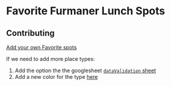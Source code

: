 # Favorite Furmaner Lunch Spots

## Contributing

[Add your own Favorite spots](https://docs.google.com/spreadsheets/d/1tnQynN3Ga7QCwc-XkW9P9BUhVSlfrXMFK9F30DAn9pI/edit)

If we need to add more place types:

1. Add the option the the googlesheet [`dataValidation` sheet](https://docs.google.com/spreadsheets/d/1tnQynN3Ga7QCwc-XkW9P9BUhVSlfrXMFK9F30DAn9pI/edit#gid=1013425569)
2. Add a new color for the type [here](https://github.com/FurmanCenter/cool-places-map/blob/master/docs/js/scripts.js#L15)

